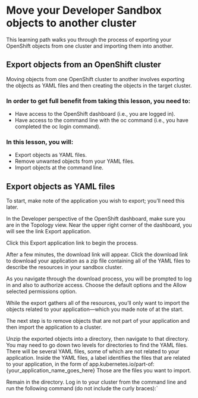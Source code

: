 # Move your Developer Sandbox objects to another cluster

This learning path walks you through the process of exporting your OpenShift objects from one cluster and importing them into another.

## Export objects from an OpenShift cluster

Moving objects from one OpenShift cluster to another involves exporting the objects as YAML files and then creating the objects in the target cluster.

### In order to get full benefit from taking this lesson, you need to:

- Have access to the OpenShift dashboard (i.e., you are logged in).
- Have access to the command line with the oc command (i.e., you have completed the oc login command).

### In this lesson, you will:

- Export objects as YAML files.
- Remove unwanted objects from your YAML files.
- Import objects at the command line.

## Export objects as YAML files

To start, make note of the application you wish to export; you’ll need this later. 

In the Developer perspective of the OpenShift dashboard, make sure you are in the Topology view. Near the upper right corner of the dashboard, you will see the link Export application.

Click this Export application link to begin the process.

After a few minutes, the download link will appear. Click the download link to download your application as a zip file containing all of the YAML files to describe the resources in your sandbox cluster.

As you navigate through the download process, you will be prompted to log in and also to authorize access. Choose the default options and the Allow selected permissions option.

While the export gathers all of the resources, you’ll only want to import the objects related to your application—which you made note of at the start.

The next step is to remove objects that are not part of your application and then import the application to a cluster.

Unzip the exported objects into a directory, then navigate to that directory. You may need to go down two levels for directories to find the YAML files. There will be several YAML files, some of which are not related to your application. Inside the YAML files, a label identifies the files that are related to your application, in the form of app.kubernetes.io/part-of: {your_application_name_goes_here} Those are the files you want to import.

Remain in the directory. Log in to your cluster from the command line and run the following command (do not include the curly braces):`
